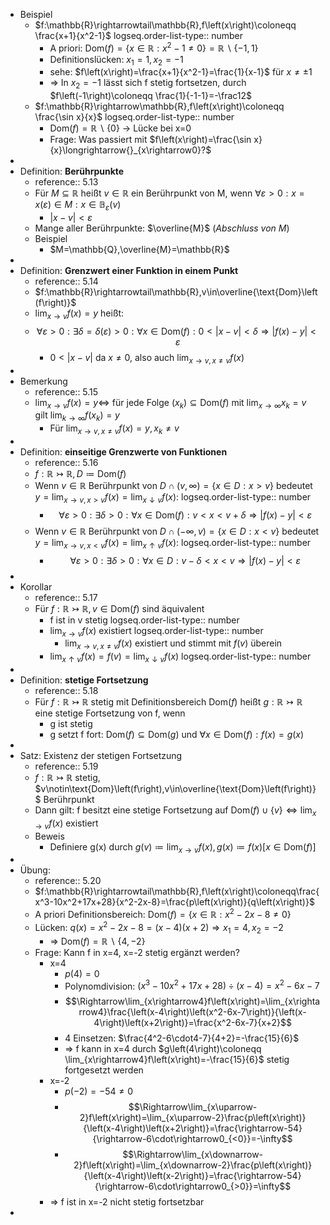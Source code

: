 - Beispiel
	- $f:\mathbb{R}\rightarrowtail\mathbb{R},f\left(x\right)\coloneqq \frac{x+1}{x^2-1}$
	  logseq.order-list-type:: number
		- A priori: $\text{Dom}\left(f\right)=\left\lbrace x\in\mathbb{R}:x^2-1\neq0\right\rbrace=\mathbb{R}\backslash\left\lbrace-1,1\right\rbrace$
		- Definitionslücken: $x_1=1,x_2=-1$
		- sehe: $f\left(x\right)=\frac{x+1}{x^2-1}=\frac{1}{x-1}$ für $x\neq\pm1$
		- => In $x_2=-1$ lässt sich f stetig fortsetzen, durch $f\left(-1\right)\coloneqq \frac{1}{-1-1}=-\frac12$
	- $f:\mathbb{R}\rightarrow\mathbb{R},f\left(x\right)\coloneqq \frac{\sin x}{x}$
	  logseq.order-list-type:: number
		- $\text{Dom}\left(f\right)=\mathbb{R}\backslash\left\lbrace0\right\rbrace$ -> Lücke bei x=0
		- Frage: Was passiert mit $f\left(x\right)=\frac{\sin x}{x}\longrightarrow{}_{x\rightarrow0}?$
-
- Definition: **Berührpunkte**
	- reference:: 5.13
	- Für $M\subseteq\mathbb{R}$ heißt $v\in\mathbb{R}$ ein Berührpunkt von M, wenn $\forall\varepsilon>0:x=x\left(\varepsilon\right)\in M:x\in\mathbb{B}_{\varepsilon}\left(v\right)$
		- $\left|x-v\right|<\varepsilon$
	- Mange aller Berührpunkte: $\overline{M}$ (*Abschluss von M*)
	- Beispiel
		- $M=\mathbb{Q},\overline{M}=\mathbb{R}$
-
- Definition: **Grenzwert einer Funktion in einem Punkt**
	- reference:: 5.14
	- $f:\mathbb{R}\rightarrowtail\mathbb{R},v\in\overline{\text{Dom}\left(f\right)}$
	- $\lim_{x\rightarrow v}f\left(x\right)=y$ heißt:
	- $$\forall\varepsilon>0:\exists\delta=\delta\left(\varepsilon\right)>0:\forall x\in\text{Dom}\left(f\right):0<\left|x-v\right|<\delta\Rightarrow\left|f\left(x\right)-y\right|<\varepsilon$$
		- $0<\left|x-v\right|$ da $x\neq0$, also auch $\lim_{x\rightarrow v,x\neq v}f\left(x\right)$
-
- Bemerkung
	- reference:: 5.15
	- $\lim_{x\rightarrow v}f\left(x\right)=y\Leftrightarrow$ für jede Folge $\left(x_{k}\right)\subseteq\text{Dom}\left(f\right)$ mit $\lim_{x\rightarrow\infty}x_{k}=v$ gilt $\lim_{k\rightarrow\infty}f\left(x_{k}\right)=y$
		- Für $\lim_{x\rightarrow v,x\neq v}f\left(x\right)=y,x_{k}\neq v$
-
- Definition: **einseitige Grenzwerte von Funktionen**
	- reference:: 5.16
	- $f:\mathbb{R}\rightarrowtail\mathbb{R},D\coloneqq \text{Dom}\left(f\right)$
	- Wenn $v\in\mathbb{R}$ Berührpunkt von $D\cap\left(v,\infty\right)=\left\lbrace x\in D:x>v\right\rbrace$ bedeutet $y=\lim_{x\rightarrow v,x>v}f\left(x\right)=\lim_{x\downarrow v}f\left(x\right)$:
	  logseq.order-list-type:: number
		- $$\forall\varepsilon>0:\exists\delta>0:\forall x\in\text{Dom}\left(f\right):v<x<v+\delta\Rightarrow\left|f\left(x\right)-y\right|<\varepsilon$$
	- Wenn $v\in\mathbb{R}$ Berührpunkt von $D\cap\left(-\infty,v\right)=\left\lbrace x\in D:x<v\right\rbrace$ bedeutet $y=\lim_{x\rightarrow v,x<v}f\left(x\right)=\lim_{x\uparrow v}f\left(x\right)$:
	  logseq.order-list-type:: number
		- $$\forall\varepsilon>0:\exists\delta>0:\forall x\in D:v-\delta<x<v\Rightarrow\left|f\left(x\right)-y\right|<\varepsilon$$
-
- Korollar
	- reference:: 5.17
	- Für $f:\mathbb{R}\rightarrowtail\mathbb{R},v\in\text{Dom}\left(f\right)$ sind äquivalent
		- f ist in v stetig
		  logseq.order-list-type:: number
		- $\lim_{x\rightarrow v}f\left(x\right)$ existiert
		  logseq.order-list-type:: number
			- $\lim_{x\rightarrow v,x\neq v}f\left(x\right)$ existiert und stimmt mit $f\left(v\right)$ überein
		- $\lim_{x\uparrow v}f\left(x\right)=f\left(v\right)=\lim_{x\downarrow v}f\left(x\right)$
		  logseq.order-list-type:: number
-
- Definition: **stetige Fortsetzung**
	- reference:: 5.18
	- Für $f:\mathbb{R}\rightarrowtail\mathbb{R}$ stetig mit Definitionsbereich $\text{Dom}\left(f\right)$ heißt $g:\mathbb{R}\rightarrowtail\mathbb{R}$ eine stetige Fortsetzung von f, wenn
		- g ist stetig
		- g setzt f fort: $\text{Dom}\left(f\right)\subseteq\text{Dom}\left(g\right)$ und $\forall x\in\text{Dom}\left(f\right):f\left(x\right)=g\left(x\right)$
-
- Satz: Existenz der stetigen Fortsetzung
	- reference:: 5.19
	- $f:\mathbb{R}\rightarrowtail\mathbb{R}$ stetig, $v\notin\text{Dom}\left(f\right),v\in\overline{\text{Dom}\left(f\right)}$ Berührpunkt
	- Dann gilt: f besitzt eine stetige Fortsetzung auf $\text{Dom}\left(f\right)\cup\left\lbrace v\right\rbrace\Leftrightarrow\lim_{x\rightarrow v}f\left(x\right)$ existiert
	- Beweis
		- Definiere g(x) durch $g\left(v\right)\coloneqq \lim_{x\rightarrow v}f\left(x\right),g\left(x\right)\coloneqq f\left(x\right)\left\lbrack x\in\text{Dom}\left(f\right)\right\rbrack$
-
- Übung:
	- reference:: 5.20
	- $f:\mathbb{R}\rightarrowtail\mathbb{R},f\left(x\right)\coloneqq\frac{x^3-10x^2+17x+28}{x^2-2x-8}=\frac{p\left(x\right)}{q\left(x\right)}$
	- A priori Definitionsbereich: $\text{Dom}\left(f\right)=\left\lbrace x\in\mathbb{R}:x^2-2x-8\neq0\right\rbrace$
	- Lücken: $q\left(x\right)=x^2-2x-8=\left(x-4\right)\left(x+2\right)\Rightarrow x_1=4,x_2=-2$
		- => $\text{Dom}\left(f\right)=\mathbb{R}\backslash\left\lbrace4,-2\right\rbrace$
	- Frage: Kann f in x=4, x=-2 stetig ergänzt werden?
		- x=4
			- $p\left(4\right)=0$
			- Polynomdivision: $\left(x^3-10x^2+17x+28\right)\div\left(x-4\right)=x^2-6x-7$
			- $$\Rightarrow\lim_{x\rightarrow4}f\left(x\right)=\lim_{x\rightarrow4}\frac{\left(x-4\right)\left(x^2-6x-7\right)}{\left(x-4\right)\left(x+2\right)}=\frac{x^2-6x-7}{x+2}$$
			- 4 Einsetzen: $\frac{4^2-6\cdot4-7}{4+2}=-\frac{15}{6}$
			- => f kann in x=4 durch $g\left(4\right)\coloneqq \lim_{x\rightarrow4}f\left(x\right)=-\frac{15}{6}$ stetig fortgesetzt werden
		- x=-2
			- $p\left(-2\right)=-54\neq0$
			- $$\Rightarrow\lim_{x\uparrow-2}f\left(x\right)=\lim_{x\uparrow-2}\frac{p\left(x\right)}{\left(x-4\right)\left(x+2\right)}=\frac{\rightarrow-54}{\rightarrow-6\cdot\rightarrow0_{<0}}=-\infty$$
			- $$\Rightarrow\lim_{x\downarrow-2}f\left(x\right)=\lim_{x\downarrow-2}\frac{p\left(x\right)}{\left(x-4\right)\left(x-2\right)}=\frac{\rightarrow-54}{\rightarrow-6\cdot\rightarrow0_{>0}}=\infty$$
		- => f ist in x=-2 nicht stetig fortsetzbar
-
